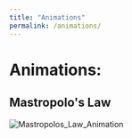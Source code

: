 ```yaml
---
title: "Animations"
permalink: /animations/
---
```


# Animations:

## Mastropolo's Law
![Mastropolos_Law_Animation](assets/animations/MasLaw.gif)